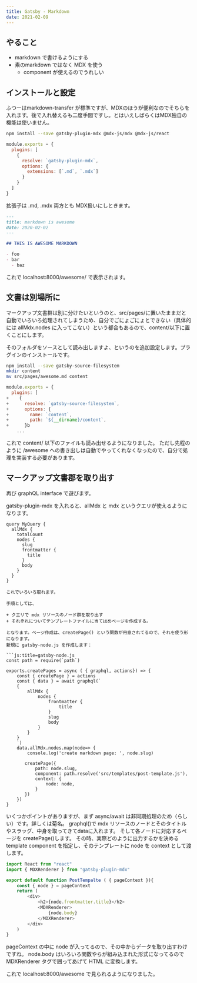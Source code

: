 ```yaml
---
title: Gatsby - Markdown
date: 2021-02-09
---
```


## やること
- markdown で書けるようにする
- 素のmarkdown ではなく MDX を使う
  - component が使えるのでうれしい

## インストールと設定
ふつーはmarkdown-transfer が標準ですが、MDXのほうが便利なのでそちらを入れます。後で入れ替えるも二度手間ですし。とはいえしばらくはMDX独自の機能は使いません。

```sh
npm install --save gatsby-plugin-mdx @mdx-js/mdx @mdx-js/react
```

```js:title=gatsby-config.js
module.exports = {
  plugins: [
    {
      resolve: `gatsby-plugin-mdx`,
      options: {
        extensions: [`.md`, `.mdx`]
      }
    }
  ]
}
```

拡張子は .md, .mdx 両方とも MDX扱いにしときます。

```md:title=src/pages/awesome.md
---
title: markdown is awesome
date: 2020-02-02
---

## THIS IS AWESOME MARKDOWN

- foo
- bar
  - baz
```

これで localhost:8000/awesome/ で表示されます。

## 文書は別場所に
マークアップ文書群は別に分けたいというのと、src/pages/に置いたままだと自動でいろいろ処理されてしまうため、自分でごにょごにょとできない（具体的には allMdx.nodes に入ってこない）という都合もあるので、content/以下に置くことにします。

そのフォルダをソースとして読み出しますよ、というのを追加設定します。プラグインのインストールです。

```sh
npm install --save gatsby-source-filesystem
mkdir content
mv src/pages/awesome.md content
```

```diff-js:title=gatsby-config.js
module.exports = {
  plugins: [
+    {
+      resolve: `gatsby-source-filesystem`,
+      options: {
+        name: `content`,
+        path: `${__dirname}/content`,
+      }b
    ...
```

これで content/ 以下のファイルも読み出せるようになりました。
ただし先程のように /awesome への書き出しは自動でやってくれなくなったので、自分で処理を実装する必要があります。

## マークアップ文書郡を取り出す
再び graphQL interface で遊びます。

gatsby-plugin-mdx を入れると、allMdx と mdx というクエリが使えるようになります。

```js:title=graphql
query MyQuery {
  allMdx {
    totalCount
    nodes {
      slug
      frontmatter {
        title
      }
      body
    }
  }
}

これでいろいろ取れます。

手順としては、

+ クエリで mdx リソースのノード群を取り出す
+ それぞれについてテンプレートファイルに当てはめページを作成する。

となります。ページ作成は、createPage() という関数が用意されてるので、それを使う形になります。
新規に gatsby-node.js を作成します：

```js:title=gatsby-node.js
const path = require(`path`)

exports.createPages = async ( { graphql, actions}) => {
    const { createPage } = actions
    const { data } = await graphql(`
    {
        allMdx {
            nodes {
                frontmatter {
                    title
                }
                slug
                body
            }
        }
    }
    `)
    data.allMdx.nodes.map(node=> {
        console.log('create markdown page: ', node.slug)

       createPage({
           path: node.slug,
           component: path.resolve('src/templates/post-template.js'),
           context: {
               node: node,
           }
       })
    })
}
```

いくつかポイントがありますが、まず async/await は非同期処理のため（らしい）です。詳しくは菊名。
graphql()で mdx リソースのノードとそのタイトルやスラッグ、中身を取ってきてdataに入れます。
そして各ノードに対応するページを createPage()します。
その時、実際どのように出力するかを決める template component を指定し、そのテンプレートに node を context として渡します。

```js:title=src/template/post-template.js
import React from "react"
import { MDXRenderer } from "gatsby-plugin-mdx"

export default function PostTempalte ( { pageContext }){
    const { node } = pageContext
    return (
        <div>
            <h2>{node.frontmatter.title}</h2>
            <MDXRenderer>
                {node.body}
            </MDXRenderer>
        </div>
    )
}
```

pageContext の中に node が入ってるので、その中からデータを取り出すわけですね。
node.body はいろいろ関数やらが組み込まれた形式になってるので MDXRenderer タグで囲ってあげて HTML に変換します。

これで localhost:8000/awesome で見られるようになりました。





